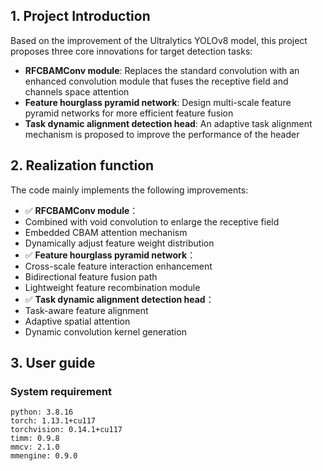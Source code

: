 ## 1. Project Introduction
Based on the improvement of the Ultralytics YOLOv8 model, this project proposes three core innovations for target detection tasks:
- **RFCBAMConv module**: Replaces the standard convolution with an enhanced convolution module that fuses the receptive field and channels space attention
- **Feature hourglass pyramid network**: Design multi-scale feature pyramid networks for more efficient feature fusion
- **Task dynamic alignment detection head**: An adaptive task alignment mechanism is proposed to improve the performance of the header


## 2. Realization function
The code mainly implements the following improvements:
- ✅ **RFCBAMConv module**：
- Combined with void convolution to enlarge the receptive field
- Embedded CBAM attention mechanism
- Dynamically adjust feature weight distribution
- ✅ **Feature hourglass pyramid network**：
- Cross-scale feature interaction enhancement
- Bidirectional feature fusion path
- Lightweight feature recombination module
- ✅ **Task dynamic alignment detection head**：
- Task-aware feature alignment
- Adaptive spatial attention
- Dynamic convolution kernel generation

## 3. User guide

### System requirement
    python: 3.8.16
    torch: 1.13.1+cu117
    torchvision: 0.14.1+cu117
    timm: 0.9.8
    mmcv: 2.1.0
    mmengine: 0.9.0






